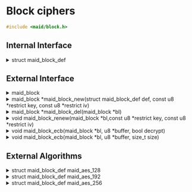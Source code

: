 <!---
 *  This file is part of libmaid
 *
 *  Libmaid is free software; you can redistribute it and/or
 *  modify it under the terms of the GNU Lesser General Public
 *  License as published by the Free Software Foundation; either
 *  version 2.1 of the License, or (at your option) any later version.
 *
 *  Libmaid is distributed in the hope that it will be useful,
 *  but WITHOUT ANY WARRANTY; without even the implied warranty of
 *  MERCHANTABILITY or FITNESS FOR A PARTICULAR PURPOSE.
 *  See the GNU Lesser General Public License for more details.
 *
 *  You should have received a copy of the GNU Lesser General Public
 *  License along with libmaid; if not, see <https://www.gnu.org/licenses/>.
--->

# Block ciphers

```c
#include <maid/block.h>
```

## Internal Interface

<details>
<summary>struct maid_block_def</summary>
Type that defines a block cipher algorithm

</details>

## External Interface

<details>
<summary>maid_block</summary>
Opaque type that contains the state of a block cipher

</details>

<details>
<summary>maid_block *maid_block_new(struct maid_block_def def,
                                    const u8 *restrict key,
                                    const u8 *restrict iv)</summary>
Creates a block cipher instance

### Parameters
| name    | description          |
|---------|----------------------|
| def     | Algorithm definition |
| key     | Algorithm-dependent  |
| iv      | Algorithm-dependent  |

### Return value
| case    | description         |
|---------|---------------------|
| Success | maid_block instance |
| Failure | NULL                |

</details>

<details>
<summary>maid_block *maid_block_del(maid_block *bl)</summary>
Deletes a block cipher instance

### Parameters
| name | description         |
|------|---------------------|
| bl   | maid_block instance |

### Return value
| case   | description |
|--------|-------------|
| Always | NULL        |

</details>

<details>
<summary>void maid_block_renew(maid_block *bl,const u8 *restrict key,
                               const u8 *restrict iv)</summary>
Recreates a block cipher instance

### Parameters
| name    | description          |
|---------|----------------------|
| bl      | maid_block instance  |
| key     | Algorithm-dependent  |
| iv      | Algorithm-dependent  |

</details>

<details>
<summary>void maid_block_ecb(maid_block *bl,
                             u8 *buffer, bool decrypt)</summary>
Applies ECB mode (doesn't change the iv)

### Parameters
| name    | description               |
|---------|---------------------------|
| bl      | maid_block instance       |
| buffer  | Block to be ciphered      |
| decrypt | Encrypt/Decrypt operation |

</details>

<details>
<summary>void maid_block_ecb(maid_block *bl,
                             u8 *buffer, size_t size)</summary>
Applies CTR mode (increases iv accordingly)

### Parameters
| name   | description           |
|--------|-----------------------|
| bl     | maid_block instance   |
| buffer | Memory to be ciphered |
| size   | Size of the operation |

</details>

## External Algorithms

<details>
<summary>struct maid_block_def maid_aes_128</summary>
AES-128 block cipher (NIST)

### Parameters
| name | description |
|------|-------------|
| key  | 128-bit key |
| iv   | 128-bit iv  |
</details>

<details>
<summary>struct maid_block_def maid_aes_192</summary>
AES-192 block cipher (NIST)

### Parameters
| name | description |
|------|-------------|
| key  | 192-bit key |
| iv   | 128-bit iv  |
</details>

<details>
<summary>struct maid_block_def maid_aes_256</summary>
AES-256 block cipher (NIST)

### Parameters
| name | description |
|------|-------------|
| key  | 256-bit key |
| iv   | 128-bit iv  |
</details>
